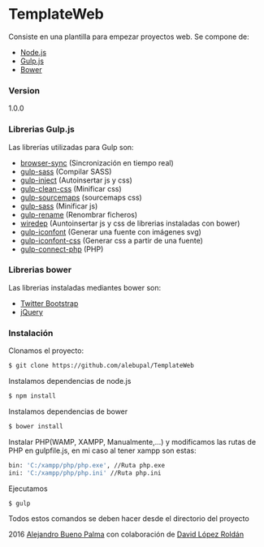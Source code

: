 # TemplateWeb
Consiste en una plantilla para empezar proyectos web. Se compone de:

  - [Node.js](https://nodejs.org/en/ "https://nodejs.org/en/")
  - [Gulp.js](http://gulpjs.com/ "http://gulpjs.com/")
  - [Bower](http://bower.io/ "http://bower.io/")

### Version
1.0.0

### Librerias Gulp.js
Las librerías utilizadas para Gulp son:
 - [browser-sync](https://www.npmjs.com/package/browser-sync "https://www.npmjs.com/package/browser-sync") (Sincronización en tiempo real)
 - [gulp-sass](https://www.npmjs.com/package/gulp-sass "https://www.npmjs.com/package/gulp-sass") (Compilar SASS)
 - [gulp-inject](https://www.npmjs.com/package/gulp-inject "https://www.npmjs.com/package/gulp-inject") (Autoinsertar js y css)
 - [gulp-clean-css](https://www.npmjs.com/package/gulp-clean-css "https://www.npmjs.com/package/gulp-clean-css") (Minificar css)
 - [gulp-sourcemaps](https://www.npmjs.com/package/gulp-sourcemaps "https://www.npmjs.com/package/gulp-sass") (sourcemaps css)
 - [gulp-sass](https://www.npmjs.com/package/gulp-minify "https://www.npmjs.com/package/gulp-minify") (Minificar js)
 - [gulp-rename](https://www.npmjs.com/package/gulp-rename "https://www.npmjs.com/package/gulp-rename") (Renombrar ficheros)
 - [wiredep](https://www.npmjs.com/package/wiredep "https://www.npmjs.com/package/wiredep") (Auntoinsertar js y css de librerias instaladas con bower)
 - [gulp-iconfont](https://www.npmjs.com/package/gulp-iconfont "https://www.npmjs.com/package/gulp-iconfont") (Generar una fuente con imágenes svg)
 - [gulp-iconfont-css](https://www.npmjs.com/package/gulp-iconfont-css "https://www.npmjs.com/package/gulp-iconfont-css") (Generar css a partir de una fuente)
 - [gulp-connect-php](https://www.npmjs.com/package/gulp-connect-php "https://www.npmjs.com/package/gulp-connect-php") (PHP)

### Librerias bower

Las librerias instaladas mediantes bower son:

* [Twitter Bootstrap](http://getbootstrap.com/ "http://getbootstrap.com/")
* [jQuery](https://jquery.com/ "https://jquery.com/")

### Instalación

Clonamos el proyecto:

```sh
$ git clone https://github.com/alebupal/TemplateWeb
```
Instalamos dependencias de node.js
```sh
$ npm install
```
Instalamos dependencias de bower
```sh
$ bower install
```
Instalar PHP(WAMP, XAMPP, Manualmente,...) y modificamos las rutas de PHP en gulpfile.js, en mi caso al tener xampp son estas:
```sh
bin: 'C:/xampp/php/php.exe', //Ruta php.exe
ini: 'C:/xampp/php/php.ini' //Ruta php.ini
```
Ejecutamos
```sh
$ gulp
```
Todos estos comandos se deben hacer desde el directorio del proyecto



2016 [Alejandro Bueno Palma](http://alejandrobuenopalma.com/ "http://alejandrobuenopalma.com/") con colaboración de [David López Roldán](http://davidlopezroldan.com/ "http://davidlopezroldan.com/")
